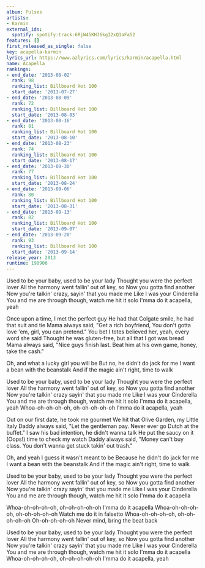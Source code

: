 ```yaml
---
album: Pulses
artists:
- Karmin
external_ids:
  spotify: spotify:track:6RjW45KHJ6kgI2xQ1aFa52
features: []
first_released_as_single: false
key: acapella-karmin
lyrics_url: https://www.azlyrics.com/lyrics/karmin/acapella.html
name: Acapella
rankings:
- end_date: '2013-08-02'
  rank: 98
  ranking_list: Billboard Hot 100
  start_date: '2013-07-27'
- end_date: '2013-08-09'
  rank: 72
  ranking_list: Billboard Hot 100
  start_date: '2013-08-03'
- end_date: '2013-08-16'
  rank: 81
  ranking_list: Billboard Hot 100
  start_date: '2013-08-10'
- end_date: '2013-08-23'
  rank: 74
  ranking_list: Billboard Hot 100
  start_date: '2013-08-17'
- end_date: '2013-08-30'
  rank: 77
  ranking_list: Billboard Hot 100
  start_date: '2013-08-24'
- end_date: '2013-09-06'
  rank: 80
  ranking_list: Billboard Hot 100
  start_date: '2013-08-31'
- end_date: '2013-09-13'
  rank: 82
  ranking_list: Billboard Hot 100
  start_date: '2013-09-07'
- end_date: '2013-09-20'
  rank: 93
  ranking_list: Billboard Hot 100
  start_date: '2013-09-14'
release_year: 2013
runtime: 198906
---
```

Used to be your baby, used to be your lady
Thought you were the perfect lover
All the harmony went fallin' out of key, so
Now you gotta find another
Now you're talkin' crazy, sayin' that you made me
Like I was your Cinderella
You and me are through though, watch me hit it solo
I'mma do it acapella, yeah

Once upon a time, I met the perfect guy
He had that Colgate smile, he had that suit and tie
Mama always said, "Get a rich boyfriend,
You don't gotta love 'em, girl, you can pretend."
You bet I totes believed her, yeah, every word she said
Thought he was gluten-free, but all that I got was bread
Mama always said, "Nice guys finish last.
Beat him at his own game, honey, take the cash."

Oh, and what a lucky girl you will be
But no, he didn't do jack for me
I want a bean with the beanstalk
And if the magic ain't right, time to walk

Used to be your baby, used to be your lady
Thought you were the perfect lover
All the harmony went fallin' out of key, so
Now you gotta find another
Now you're talkin' crazy sayin' that you made me
Like I was your Cinderella
You and me are through though, watch me hit it solo
I'mma do it acapella, yeah
Whoa-oh-oh-oh-oh, oh-oh-oh-oh-oh
I'mma do it acapella, yeah

Out on our first date, he took me gourmet
We hit that Olive Garden, my Little Italy
Daddy always said, "Let the gentleman pay.
Never ever go Dutch at the buffet."
I saw his bad intention, he didn't wanna talk
He put the saucy on it (Oops!) time to check my watch
Daddy always said, "Money can't buy class.
You don't wanna get stuck takin' out trash."

Oh, and yeah I guess it wasn't meant to be
Because he didn't do jack for me
I want a bean with the beanstalk
And if the magic ain't right, time to walk

Used to be your baby, used to be your lady
Thought you were the perfect lover
All the harmony went fallin' out of key, so
Now you gotta find another
Now you're talkin' crazy sayin' that you made me
Like I was your Cinderella
You and me are through though, watch me hit it solo
I'mma do it acapella

Whoa-oh-oh-oh-oh, oh-oh-oh-oh-oh
I'mma do it acapella
Whoa-oh-oh-oh-oh, oh-oh-oh-oh-oh
Watch me do it in falsetto
Whoa-oh-oh-oh-oh, oh-oh-oh-oh-oh
Oh-oh-oh-oh-oh
Never mind, bring the beat back

Used to be your baby, used to be your lady
Thought you were the perfect lover
All the harmony went fallin' out of key, so
Now you gotta find another
Now you're talkin' crazy sayin' that you made me
Like I was your Cinderella
You and me are through though, watch me hit it solo
I'mma do it acapella
Whoa-oh-oh-oh-oh, oh-oh-oh-oh-oh
I'mma do it acapella, yeah
